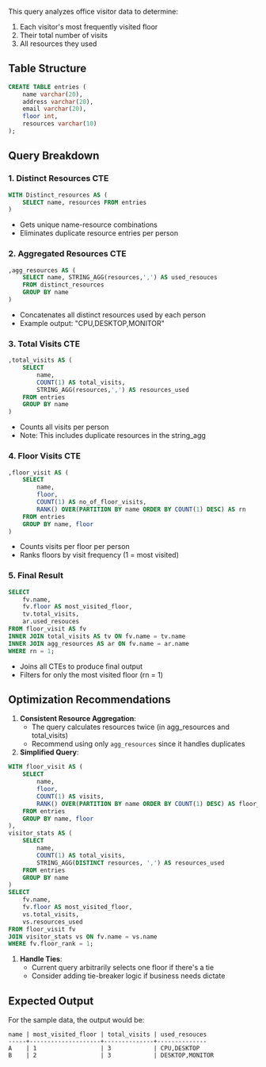 This query analyzes office visitor data to determine:

1. Each visitor's most frequently visited floor
2. Their total number of visits
3. All resources they used

## Table Structure

```SQL
CREATE TABLE entries (
    name varchar(20),
    address varchar(20),
    email varchar(20),
    floor int,
    resources varchar(10)
);
```

## Query Breakdown

### 1. Distinct Resources CTE

```SQL
WITH Distinct_resources AS (
    SELECT name, resources FROM entries
)
```

- Gets unique name-resource combinations
- Eliminates duplicate resource entries per person

### 2. Aggregated Resources CTE

```SQL
,agg_resources AS (
    SELECT name, STRING_AGG(resources,',') AS used_resouces
    FROM distinct_resources
    GROUP BY name
)
```

- Concatenates all distinct resources used by each person
- Example output: "CPU,DESKTOP,MONITOR"

### 3. Total Visits CTE

```SQL
,total_visits AS (
    SELECT
        name,
        COUNT(1) AS total_visits,
        STRING_AGG(resources,',') AS resources_used
    FROM entries
    GROUP BY name
)
```

- Counts all visits per person
- Note: This includes duplicate resources in the string_agg

### 4. Floor Visits CTE

```SQL
,floor_visit AS (
    SELECT
        name,
        floor,
        COUNT(1) AS no_of_floor_visits,
        RANK() OVER(PARTITION BY name ORDER BY COUNT(1) DESC) AS rn
    FROM entries
    GROUP BY name, floor
)
```

- Counts visits per floor per person
- Ranks floors by visit frequency (1 = most visited)

### 5. Final Result

```SQL
SELECT
    fv.name,
    fv.floor AS most_visited_floor,
    tv.total_visits,
    ar.used_resouces
FROM floor_visit AS fv
INNER JOIN total_visits AS tv ON fv.name = tv.name
INNER JOIN agg_resources AS ar ON fv.name = ar.name
WHERE rn = 1;
```

- Joins all CTEs to produce final output
- Filters for only the most visited floor (rn = 1)

## Optimization Recommendations

1. **Consistent Resource Aggregation**:
    - The query calculates resources twice (in agg_resources and total_visits)
    - Recommend using only `agg_resources` since it handles duplicates
2. **Simplified Query**:

```SQL
WITH floor_visit AS (
    SELECT
        name,
        floor,
        COUNT(1) AS visits,
        RANK() OVER(PARTITION BY name ORDER BY COUNT(1) DESC) AS floor_rank
    FROM entries
    GROUP BY name, floor
),
visitor_stats AS (
    SELECT
        name,
        COUNT(1) AS total_visits,
        STRING_AGG(DISTINCT resources, ',') AS resources_used
    FROM entries
    GROUP BY name
)
SELECT
    fv.name,
    fv.floor AS most_visited_floor,
    vs.total_visits,
    vs.resources_used
FROM floor_visit fv
JOIN visitor_stats vs ON fv.name = vs.name
WHERE fv.floor_rank = 1;
```

1. **Handle Ties**:
    - Current query arbitrarily selects one floor if there's a tie
    - Consider adding tie-breaker logic if business needs dictate

## Expected Output

For the sample data, the output would be:

```Plain
name | most_visited_floor | total_visits | used_resouces
-----+--------------------+--------------+--------------
A    | 1                  | 3            | CPU,DESKTOP
B    | 2                  | 3            | DESKTOP,MONITOR
```